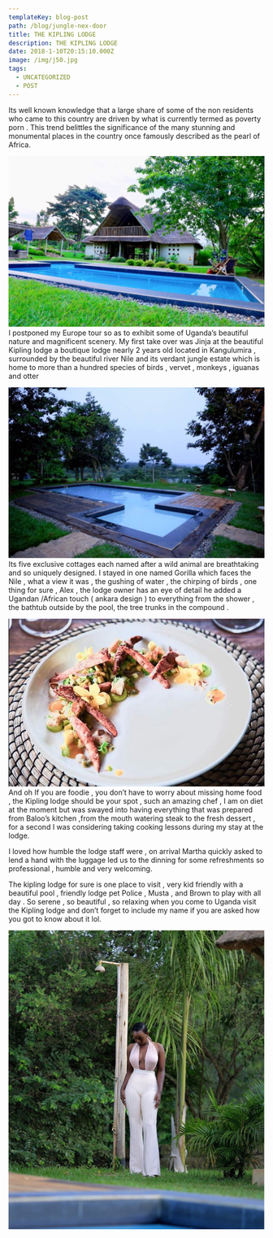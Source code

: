 ```yaml
---
templateKey: blog-post
path: /blog/jungle-nex-door
title: THE KIPLING LODGE
description: THE KIPLING LODGE
date: 2018-1-10T20:15:10.000Z
image: /img/j50.jpg
tags:
  - UNCATEGORIZED
  - POST
---
```

Its well known knowledge that a large share of some of
the non residents who came to this country are driven by what is
currently termed as poverty porn .
This trend belittles the significance of the many stunning and monumental places in the country once famously described as the pearl of Africa.

<div class="j1">
  <p> <img  src="./j70.jpeg" alt="jungle">
  I postponed my Europe tour so as to exhibit some of Uganda’s beautiful nature and magnificent scenery.
  My first take over was Jinja at the beautiful Kipling lodge a boutique lodge nearly 2 years old located in Kangulumira , surrounded by the beautiful river Nile and its verdant jungle estate which is home to more than a hundred species of birds , vervet , monkeys , iguanas and otter
  </p>
</div>

<div class="j2">  
    <p> <img  src="./j71.jpeg" alt="betty" >
  Its five exclusive cottages each named after a wild animal are breathtaking and so uniquely designed.
  I stayed in one named Gorilla which faces the Nile , what a view it was , the gushing of water , the chirping of birds , one thing for sure , Alex , the lodge owner has an eye of detail he added a Ugandan /African touch ( ankara design ) to everything from the shower , the bathtub outside by the pool, the tree trunks in the compound .
    </p>
</div>

<div  class="j1">
  <p><img  src="./j65.jpeg" alt="betty">
  And oh If you are foodie , you don’t have to worry about missing home food , the Kipling lodge should be your spot , such an amazing chef , I am on diet at the moment but was swayed into having everything that was prepared from Baloo’s kitchen ,from the mouth watering steak to the fresh dessert , for a second I was considering taking cooking lessons during my stay at the lodge.
  </p>
</div>

<div class="mt-4 row container">
  <p>
    I loved how humble the lodge staff were , on arrival Martha quickly asked to lend a hand with the luggage led us to the dinning for some refreshments so professional , humble and very welcoming.
  </p>
  <p>
    The kipling lodge for sure is one place to visit , very kid friendly with a beautiful pool , friendly lodge pet Police , Musta , and Brown to play with all day .
    So serene , so beautiful , so relaxing when you come to Uganda visit the Kipling lodge    and don’t forget to include my name if you are asked how you got to know about it lol.
  </p>
</div>

<!-- <div class="row ">
  <div class="col-md-4">
     <img  src="./j53.jpg" alt="Placeholder image" />
  </div>
  <div class="col-md-4">
   <img  src="./j59.jpg" alt="Placeholder image" />
  </div>
  <div class="col-md-4">
   <img  src="./j60.jpg" alt="Placeholder image" />
  </div>
</div> -->

<div class="mt-5 row">
  <div class="col-md-4">
   <img  src="./j63.jpg" alt="Placeholder image" />
  </div>
</div>
